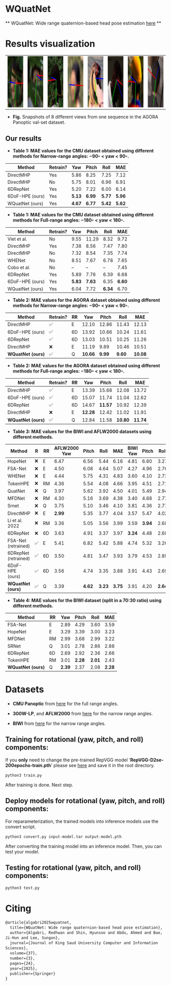# WQuatNet
** WQuatNet: Wide range quaternion-based head pose estimation [here](https://link.springer.com/article/10.1007/s44443-025-00034-1) **



# Results visualization


<table>
<tr>
<td><img src="images/AGORA1.jpg" height="160"></td>
<td><img src="images/AGORA2.jpg" height="160"></td> 
<td><img src="images/AGORA3.jpg" height="160"></td> 
<td><img src="images/AGORA4.jpg" height="160"></td> 
<td><img src="images/AGORA5.jpg" height="160"></td>
<td><img src="images/AGORA6.jpg" height="160"></td> 
<td><img src="images/AGORA7.jpg" height="160"></td> 
<td><img src="images/AGORA8.jpg" height="160"></td> 
</tr>
</table>

* **Fig.** Snapshots of 8 different views from one sequence in the AGORA Panoptic val-set dataset.





## **Our results**
* **Table 1: MAE values for the CMU dataset obtained using different methods for Narrow-range angles: −90◦ < yaw < 90◦.**

| Method          | Retrain? | Yaw      | Pitch    | Roll     | MAE      |
| --------------- | -------- | -------- | -------- | -------- | -------- |
| DirectMHP       | Yes      | 5.86     | 8.25     | 7.25     | 7.12     |
| DirectMHP       | No       | 5.75     | 8.01     | 6.96     | 6.91     |
| 6DRepNet        | Yes      | 5.20     | 7.22     | 6.00     | 6.14     |
| 6DoF-HPE (ours) | Yes      | **5.13** | **6.99** | **5.77** | **5.96** |
| WQuatNet (ours) | Yes      | **4.67** | **6.77** | **5.42** | **5.62** |

* **Table 1: MAE values for the CMU dataset obtained using different methods for Full-range angles: −180◦ < yaw < 180◦.**

  
| Method          | Retrain? | Yaw      | Pitch    | Roll     | MAE      |
| --------------- | -------- | -------- | -------- | -------- | -------- |
| Viet et al.     | No       | 9.55     | 11.29    | 8.32     | 9.72     |
| DirectMHP       | Yes      | 7.38     | 8.56     | 7.47     | 7.80     |
| DirectMHP       | No       | 7.32     | 8.54     | 7.35     | 7.74     |
| WHENet          | No       | 8.51     | 7.67     | 6.78     | 7.65     |
| Cobo et al.     | No       | –        | –        | –        | 7.45     |
| 6DRepNet        | Yes      | 5.89     | 7.76     | 6.39     | 6.68     |
| 6DoF-HPE (ours) | Yes      | **5.83** | **7.63** | 6.35     | **6.60** |
| WQuatNet (ours) | Yes      | 6.04     | 7.72     | **6.34** | 6.70     |


* **Table 2: MAE values for the AGORA dataset obtained using different methods for Narrow-range angles: −90◦ < yaw < 90◦.**

| Method              | Retrain? | RR | Yaw       | Pitch    | Roll     | MAE       |
| ------------------- | -------- | -- | --------- | -------- | -------- | --------- |
| DirectMHP           | ✅        | E  | 12.10     | 12.86    | 11.43    | 12.13     |
| 6DoF-HPE (ours)     | ✅        | 6D | 13.92     | 10.66    | 10.24    | 11.61     |
| 6DRepNet            | ✅        | 6D | 13.03     | 10.51    | 10.25    | 11.26     |
| DirectMHP           | ❌        | E  | 11.19     | 9.89     | 10.46    | 10.51     |
| **WQuatNet (ours)** | ✅        | Q  | **10.66** | **9.99** | **9.60** | **10.08** |


* **Table 2: MAE values for the AGORA dataset obtained using different methods for Full-range angles: −180◦ < yaw < 180◦.**

| Method              | Retrain? | RR | Yaw       | Pitch     | Roll      | MAE       |
| ------------------- | -------- | -- | --------- | --------- | --------- | --------- |
| DirectMHP           | ✅        | E  | 13.39     | 15.68     | 12.08     | 13.72     |
| 6DoF-HPE (ours)     | ✅        | 6D | 15.07     | 11.74     | 11.04     | 12.62     |
| 6DRepNet            | ✅        | 6D | 14.67     | **11.57** | 10.92     | 12.39     |
| DirectMHP           | ❌        | E  | **12.28** | 12.42     | 11.02     | 11.91     |
| **WQuatNet (ours)** | ✅        | Q  | 12.84     | 11.58     | **10.80** | **11.74** |




* **Table 3: MAE values for the BIWI and AFLW2000 datasets using different methods.**

| Method               | R | RR | AFLW2000 Yaw | Pitch    | Roll     | MAE      | BIWI Yaw | Pitch    | Roll     | MAE      |
| -------------------- | - | -- | ------------ | -------- | -------- | -------- | -------- | -------- | -------- | -------- |
| HopeNet              | ❌ | E  | 6.47         | 6.56     | 5.44     | 6.16     | 4.81     | 6.60     | 3.27     | 4.89     |
| FSA-Net              | ❌ | E  | 4.50         | 6.08     | 4.64     | 5.07     | 4.27     | 4.96     | 2.76     | 4.00     |
| WHENet               | ❌ | E  | 4.44         | 5.75     | 4.31     | 4.83     | 3.60     | 4.10     | 2.73     | 3.48     |
| TokenHPE             | ❌ | RM | 4.36         | 5.54     | 4.08     | 4.66     | 3.95     | 4.51     | 2.71     | 3.72     |
| QuatNet              | ❌ | Q  | 3.97         | 5.62     | 3.92     | 4.50     | 4.01     | 5.49     | 2.94     | 4.15     |
| MFDNet               | ❌ | RM | 4.30         | 5.16     | 3.69     | 4.38     | 3.40     | 4.68     | 2.77     | 3.62     |
| Srnet                | ❌ | Q  | 3.75         | 5.10     | 3.46     | 4.10     | 3.81     | 4.36     | 2.77     | 3.65     |
| DirectMHP            | ❌ | E  | **2.99**     | 5.35     | 3.77     | 4.04     | 3.57     | 5.47     | 4.02     | 4.35     |
| Li et al. 2022       | ❌ | RM | 3.36         | 5.05     | 3.56     | 3.99     | 3.59     | **3.94** | 2.68     | **3.40** |
| 6DRepNet             | ❌ | 6D | 3.63         | 4.91     | 3.37     | 3.97     | **3.24** | 4.48     | 2.68     | 3.47     |
| FSA-Net (retrained)  | ✅ | E  | 5.41         | 6.82     | 5.42     | 5.88     | 4.74     | 5.32     | 3.26     | 4.44     |
| 6DRepNet (retrained) | ✅ | 6D | 3.50         | 4.81     | 3.47     | 3.93     | 3.79     | 4.53     | 2.89     | 3.74     |
| 6DoF-HPE (ours)      | ✅ | 6D | 3.56         | 4.74     | 3.35     | 3.88     | 3.91     | 4.43     | 2.69     | 3.68     |
| **WQuatNet (ours)**  | ✅ | Q  | 3.39         | **4.62** | **3.23** | **3.75** | 3.91     | 4.20     | **2.64** | 3.58     |


* **Table 4: MAE values for the BIWI dataset (split in a 70:30 ratio) using different methods.**


| Method              | RR | Yaw      | Pitch    | Roll     | MAE      |
| ------------------- | -- | -------- | -------- | -------- | -------- |
| FSA-Net             | E  | 2.89     | 4.29     | 3.60     | 3.59     |
| HopeNet             | E  | 3.29     | 3.39     | 3.00     | 3.23     |
| MFDNet              | RM | 2.99     | 3.68     | 2.99     | 3.22     |
| SRNet               | Q  | 3.01     | 2.78     | 2.86     | 2.88     |
| 6DRepNet            | 6D | 2.69     | 2.92     | 2.36     | 2.66     |
| TokenHPE            | RM | 3.01     | **2.28** | **2.01** | 2.43     |
| **WQuatNet (ours)** | Q  | **2.39** | 2.37     | 2.08     | **2.28** |


# Datasets

* **CMU Panoptic**  from [here](http://domedb.perception.cs.cmu.edu/) for the full range angles.
  
* **300W-LP**, and **AFLW2000** from [here](http://www.cbsr.ia.ac.cn/users/xiangyuzhu/projects/3DDFA/main.htm) for the narrow range angles.

* **BIWI**  from [here](https://icu.ee.ethz.ch/research/datsets.html) for the narrow range angles.

  



## **Training for rotational (yaw, pitch, and roll)  components**:

If you **only** need to change the pre-trained RepVGG model '**RepVGG-D2se-200epochs-train.pth**' please see [here](https://drive.google.com/drive/folders/1Avome4KvNp0Lqh2QwhXO6L5URQjzCjUq) and save it in the root directory.


```
python3 train.py
```

After training is done. Next step.

##  **Deploy models for rotational (yaw, pitch, and roll)  components**:

For reparameterization, the trained models into inference models use the convert script.

```
python3 convert.py input-model.tar output-model.pth
```

After converting the training model into an inference model. 
Then, you can test your model.


## **Testing for rotational (yaw, pitch, and roll)  components**:

```
python3 test.py
```



# Citing

```
@article{algabri2025wquatnet,
  title={WQuatNet: Wide range quaternion-based head pose estimation},
  author={Algabri, Redhwan and Shin, Hyunsoo and Abdu, Ahmed and Bae, Ji-Hun and Lee, Sungon},
  journal={Journal of King Saud University Computer and Information Sciences},
  volume={37},
  number={3},
  pages={24},
  year={2025},
  publisher={Springer}
}
```
